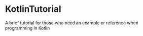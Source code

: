 # KotlinTutorial
A brief tutorial for those who need an example or reference when programming in Kotlin
